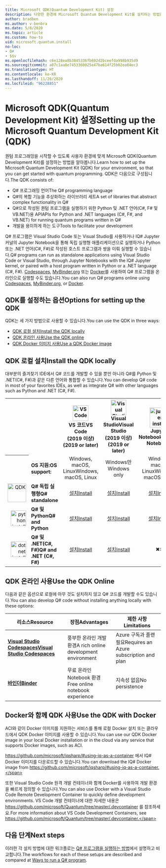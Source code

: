 ```yaml
---
title: Microsoft QDK(Quantum Development Kit) 설정
description: 다양한 환경에 Microsoft Quantum Development Kit를 설치하는 방법을 알아봅니다.
author: bradben
ms.author: v-benbra
ms.date: 5/8/2020
ms.topic: article
ms.custom: how-to
uid: microsoft.quantum.install
no-loc:
- Q#
- $$v
ms.openlocfilehash: c6e128ea8b3845336fb692d2bceefda998b935d9
ms.sourcegitcommit: a87c1aa8e7453360025e47ba614f25b02ea84ec3
ms.translationtype: HT
ms.contentlocale: ko-KR
ms.lasthandoff: 11/26/2020
ms.locfileid: "96228851"
---
```

# <a name="setting-up-the-microsoft-quantum-development-kit-qdk"></a><span data-ttu-id="0a656-103">Microsoft QDK(Quantum Development Kit) 설정</span><span class="sxs-lookup"><span data-stu-id="0a656-103">Setting up the Microsoft Quantum Development Kit (QDK)</span></span>

<span data-ttu-id="0a656-104">퀀텀 프로그래밍을 시작할 수 있도록 사용자 환경에 맞게 Microsoft QDK(Quantum Development Kit)를 설정하는 방법을 알아봅니다.</span><span class="sxs-lookup"><span data-stu-id="0a656-104">Learn how to set up the Microsoft Quantum Development Kit (QDK) for your environment, so that you can get started with quantum programming.</span></span> <span data-ttu-id="0a656-105">QDK은 다음으로 구성됩니다.</span><span class="sxs-lookup"><span data-stu-id="0a656-105">The QDK consists of:</span></span>

- <span data-ttu-id="0a656-106">Q# 프로그래밍 언어</span><span class="sxs-lookup"><span data-stu-id="0a656-106">The Q# programming language</span></span>
- <span data-ttu-id="0a656-107">Q#의 복합 기능을 추상화하는 라이브러리 세트</span><span class="sxs-lookup"><span data-stu-id="0a656-107">A set of libraries that abstract complex functionality in Q#</span></span>
- <span data-ttu-id="0a656-108">Q#으로 작성된 퀀텀 프로그램을 실행하기 위한 Python 및 .NET 언어(C#, F# 및 VB.NET)용 API</span><span class="sxs-lookup"><span data-stu-id="0a656-108">APIs for Python and .NET languages (C#, F#, and VB.NET) for running quantum programs written in Q#</span></span>
- <span data-ttu-id="0a656-109">개발을 용이하게 하는 도구</span><span class="sxs-lookup"><span data-stu-id="0a656-109">Tools to facilitate your development</span></span>

<span data-ttu-id="0a656-110">Q# 프로그램은 Visual Studio Code 또는 Visual Studio를 사용하거나 IQ# Jupyter 커널의 Jupyter Notebook을 통해 독립 실행형 애플리케이션으로 실행하거나 Python 또는 .NET 언어(C#, F#)로 작성된 호스트 프로그램과 쌍을 이뤄 실행할 수 있습니다.</span><span class="sxs-lookup"><span data-stu-id="0a656-110">Q# programs can run as standalone applications using Visual Studio Code or Visual Studio, through Jupyter Notebooks with the IQ# Jupyter kernel, or paired with a host program written in Python or a .NET language (C#, F#).</span></span> <span data-ttu-id="0a656-111">[Codespaces](https://online.visualstudio.com/), [MyBinder.org](https://mybinder.org/) 또는 [Docker](#use-the-qdk-with-docker)를 사용하여 Q# 프로그램을 온라인으로 실행할 수도 있습니다.</span><span class="sxs-lookup"><span data-stu-id="0a656-111">You can also run Q# programs online using [Codespaces](https://online.visualstudio.com/), [MyBinder.org](https://mybinder.org/), or [Docker](#use-the-qdk-with-docker).</span></span> 

## <a name="options-for-setting-up-the-qdk"></a><span data-ttu-id="0a656-112">QDK를 설정하는 옵션</span><span class="sxs-lookup"><span data-stu-id="0a656-112">Options for setting up the QDK</span></span>

<span data-ttu-id="0a656-113">QDK는 세 가지 방법으로 사용할 수 있습니다.</span><span class="sxs-lookup"><span data-stu-id="0a656-113">You can use the QDK in three ways:</span></span>

- [<span data-ttu-id="0a656-114">QDK 로컬 설치</span><span class="sxs-lookup"><span data-stu-id="0a656-114">Install the QDK locally</span></span>](#install-the-qdk-locally)
- [<span data-ttu-id="0a656-115">QDK 온라인 사용</span><span class="sxs-lookup"><span data-stu-id="0a656-115">Use the QDK online</span></span>](#use-the-qdk-online)
- [<span data-ttu-id="0a656-116">QDK Docker 이미지 사용</span><span class="sxs-lookup"><span data-stu-id="0a656-116">Use a QDK Docker image</span></span>](#use-the-qdk-with-docker)

## <a name="install-the-qdk-locally"></a><span data-ttu-id="0a656-117">QDK 로컬 설치</span><span class="sxs-lookup"><span data-stu-id="0a656-117">Install the QDK locally</span></span>

<span data-ttu-id="0a656-118">대부분의 즐겨찾기 IDE에서 Q# 코드를 개발할 수 있을 뿐만 아니라 Q#를 Python 및 .NET(C#, F#)과 같은 다른 언어와 통합할 수 있습니다.</span><span class="sxs-lookup"><span data-stu-id="0a656-118">You can develop Q# code in most of your favorites IDEs, as well as integrate Q# with other languages such as Python and .NET (C#, F#).</span></span>

<table>
    <tr>
        <th width=10%>&nbsp;</th>
        <th>&nbsp;</th>
        <th align="center" width=18%><img src="~/media/vs_code.png" alt="VS Code" width="50"/><br><span data-ttu-id="0a656-119"><b>VS 코드</span><span class="sxs-lookup"><span data-stu-id="0a656-119"><b>VS Code</span></span><br><span data-ttu-id="0a656-120">(2019 이상)</b></span><span class="sxs-lookup"><span data-stu-id="0a656-120">(2019 or later)</b></span></span></th>
        <th align="center" width=18%><img src="~/media/vs_studio.png" alt="Visual Studio" width="50"/><br><span data-ttu-id="0a656-121"><b>Visual Studio</span><span class="sxs-lookup"><span data-stu-id="0a656-121"><b>Visual Studio</span></span><br><span data-ttu-id="0a656-122">(2019 이상)</b></span><span class="sxs-lookup"><span data-stu-id="0a656-122">(2019 or later)</b></span></span></th>
        <th align="center" width=18%><img src="~/media/jupyter-wht.png" alt="jupyter install" width="65"/><br><span data-ttu-id="0a656-123"><b>Jupyter Notebook</b></span><span class="sxs-lookup"><span data-stu-id="0a656-123"><b>Jupyter Notebooks</b></span></span></th>
        <th align="center" width=18%><img src="~/media/blank.png" alt="blank spacer" width="65"/><br><span data-ttu-id="0a656-124"><b>명령줄</b></span><span class="sxs-lookup"><span data-stu-id="0a656-124"><b>Command line</b></span></span></th>
    </tr>
    <tr>
        <th>&nbsp;</th>
        <td align="left"><span data-ttu-id="0a656-125"><b>OS 지원:</b></span><span class="sxs-lookup"><span data-stu-id="0a656-125"><b>OS support:</b></span></span></td>
        <td align="center"><span data-ttu-id="0a656-126">Windows, macOS, Linux</span><span class="sxs-lookup"><span data-stu-id="0a656-126">Windows, macOS, Linux</span></span></td>
        <td align="center"><span data-ttu-id="0a656-127">Windows만</span><span class="sxs-lookup"><span data-stu-id="0a656-127">Windows only</span></span></td>
        <td align="center"><span data-ttu-id="0a656-128">Windows, macOS, Linux</span><span class="sxs-lookup"><span data-stu-id="0a656-128">Windows, macOS, Linux</span></span></td>
        <td align="center"><span data-ttu-id="0a656-129">Windows, macOS, Linux</span><span class="sxs-lookup"><span data-stu-id="0a656-129">Windows, macOS, Linux</span></span></td>
    </tr>
    <tr>
        <td align="right"><img src="~/media/quantum-wht.png" alt="QDK" width="60"/></td>
        <td align="left"><span data-ttu-id="0a656-130"><b>Q# 독립 실행형</b></span><span class="sxs-lookup"><span data-stu-id="0a656-130"><b>Q# standalone</b></span></span></td>
        <td align="center"><span data-ttu-id="0a656-131"><a href="xref:microsoft.quantum.install.standalone">설치</a></span><span class="sxs-lookup"><span data-stu-id="0a656-131"><a href="xref:microsoft.quantum.install.standalone">Install</a></span></span></td>
        <td align="center"><span data-ttu-id="0a656-132"><a href="xref:microsoft.quantum.install.standalone">설치</a></span><span class="sxs-lookup"><span data-stu-id="0a656-132"><a href="xref:microsoft.quantum.install.standalone">Install</a></span></span></td>
        <td align="center"><span data-ttu-id="0a656-133"><a href="xref:microsoft.quantum.install.jupyter">설치</a></span><span class="sxs-lookup"><span data-stu-id="0a656-133"><a href="xref:microsoft.quantum.install.jupyter">Install</a></span></span></td>
        <td align="center"><span data-ttu-id="0a656-134"><a href="xref:microsoft.quantum.install.standalone">설치</a></span><span class="sxs-lookup"><span data-stu-id="0a656-134"><a href="xref:microsoft.quantum.install.standalone">Install</a></span></span></td>
    </tr>
    <tr>
        <td align="right"><img src="~/media/python.png" alt="python install" width="50"/></td>
        <td align="left"><span data-ttu-id="0a656-135"><b>Q# 및 Python</b></span><span class="sxs-lookup"><span data-stu-id="0a656-135"><b>Q# and Python</b></span></span></td>
        <td align="center"><span data-ttu-id="0a656-136"><a href="xref:microsoft.quantum.install.python">설치</a></span><span class="sxs-lookup"><span data-stu-id="0a656-136"><a href="xref:microsoft.quantum.install.python">Install</a></span></span></td>
        <td align="center"><span data-ttu-id="0a656-137"><a href="xref:microsoft.quantum.install.python">설치</a></span><span class="sxs-lookup"><span data-stu-id="0a656-137"><a href="xref:microsoft.quantum.install.python">Install</a></span></span></td>
        <td align="center"><span data-ttu-id="0a656-138"><a href="xref:microsoft.quantum.install.python">설치</a></span><span class="sxs-lookup"><span data-stu-id="0a656-138"><a href="xref:microsoft.quantum.install.python">Install</a></span></span></td>
        <td align="center"><span data-ttu-id="0a656-139"><a href="xref:microsoft.quantum.install.python">설치</a></span><span class="sxs-lookup"><span data-stu-id="0a656-139"><a href="xref:microsoft.quantum.install.python">Install</a></span></span></td>
    </tr>
    <tr>
        <td align="right"><img src="~/media/dot_net.png" alt="dotnet install" width="50"/></td>
        <td align="left"><span data-ttu-id="0a656-140"><b>Q# 및 .NET(C#, F#)</b></span><span class="sxs-lookup"><span data-stu-id="0a656-140"><b>Q# and .NET (C#, F#)</b></span></span></td> 
        <td align="center"><span data-ttu-id="0a656-141"><a href="xref:microsoft.quantum.install.cs">설치</a></span><span class="sxs-lookup"><span data-stu-id="0a656-141"><a href="xref:microsoft.quantum.install.cs">Install</a></span></span></td>
        <td align="center"><span data-ttu-id="0a656-142"><a href="xref:microsoft.quantum.install.cs">설치</a></span><span class="sxs-lookup"><span data-stu-id="0a656-142"><a href="xref:microsoft.quantum.install.cs">Install</a></span></span></td>
        <td align="center"><span data-ttu-id="0a656-143">&#10006;</span><span class="sxs-lookup"><span data-stu-id="0a656-143">&#10006;</span></span></td>
        <td align="center"><span data-ttu-id="0a656-144"><a href="xref:microsoft.quantum.install.cs">설치</a></span><span class="sxs-lookup"><span data-stu-id="0a656-144"><a href="xref:microsoft.quantum.install.cs">Install</a></span></span></td>
   </tr>
</table>

## <a name="use-the-qdk-online"></a><span data-ttu-id="0a656-145">QDK 온라인 사용</span><span class="sxs-lookup"><span data-stu-id="0a656-145">Use the QDK Online</span></span>

<span data-ttu-id="0a656-146">다음과 같은 옵션으로 로컬에 아무 것도 설치하지 않고 Q# 코드를 개발할 수도 있습니다.</span><span class="sxs-lookup"><span data-stu-id="0a656-146">You can also develop Q# code without installing anything locally with these options:</span></span>

|<span data-ttu-id="0a656-147">리소스</span><span class="sxs-lookup"><span data-stu-id="0a656-147">Resource</span></span>|<span data-ttu-id="0a656-148">장점</span><span class="sxs-lookup"><span data-stu-id="0a656-148">Advantages</span></span>|<span data-ttu-id="0a656-149">제한 사항</span><span class="sxs-lookup"><span data-stu-id="0a656-149">Limitations</span></span>|
|---|---|---|
|[<span data-ttu-id="0a656-150">**Visual Studio Codespaces**</span><span class="sxs-lookup"><span data-stu-id="0a656-150">**Visual Studio Codespaces**</span></span>](xref:microsoft.quantum.install.standalone)|<span data-ttu-id="0a656-151">풍부한 온라인 개발 환경</span><span class="sxs-lookup"><span data-stu-id="0a656-151">A rich online development environment</span></span>  |<span data-ttu-id="0a656-152">Azure 구독과 플랜 필요</span><span class="sxs-lookup"><span data-stu-id="0a656-152">Requires an Azure subscription and plan</span></span> |
|[<span data-ttu-id="0a656-153">**바인더**</span><span class="sxs-lookup"><span data-stu-id="0a656-153">**Binder**</span></span>](xref:microsoft.quantum.install.binder) | <span data-ttu-id="0a656-154">무료 온라인 Notebook 환경</span><span class="sxs-lookup"><span data-stu-id="0a656-154">Free online notebook experience</span></span> |<span data-ttu-id="0a656-155">지속성 없음</span><span class="sxs-lookup"><span data-stu-id="0a656-155">No persistence</span></span> |

## <a name="use-the-qdk-with-docker"></a><span data-ttu-id="0a656-156">Docker와 함께 QDK 사용</span><span class="sxs-lookup"><span data-stu-id="0a656-156">Use the QDK with Docker</span></span>

<span data-ttu-id="0a656-157">ACI와 같이 Docker 이미지를 지원하는 서비스를 통해 로컬 Docker 설치 또는 클라우드에서 QDK Docker 이미지를 사용할 수 있습니다.</span><span class="sxs-lookup"><span data-stu-id="0a656-157">You can use our QDK Docker image in your local Docker installation or in the cloud via any service that supports Docker images, such as ACI.</span></span>

<span data-ttu-id="0a656-158"> https://github.com/microsoft/iqsharp/#using-iq-as-a-container 에서 IQ# Docker 이미지를 다운로드할 수 있습니다.</span><span class="sxs-lookup"><span data-stu-id="0a656-158">You can download the IQ# Docker image from https://github.com/microsoft/iqsharp/#using-iq-as-a-container.</span></span> 

<span data-ttu-id="0a656-159">또한 Visual Studio Code 원격 개발 컨테이너와 함께 Docker를 사용하여 개발 환경을 빠르게 정의할 수 있습니다.</span><span class="sxs-lookup"><span data-stu-id="0a656-159">You can also use Docker with a Visual Studio Code Remote Development Container to quickly define development environments.</span></span> <span data-ttu-id="0a656-160">VS Code 개발 컨테이너에 대한 자세한 내용은 https://github.com/microsoft/Quantum/tree/master/.devcontainer 를 참조하세요.</span><span class="sxs-lookup"><span data-stu-id="0a656-160">For more information about VS Code Development Containers, see https://github.com/microsoft/Quantum/tree/master/.devcontainer.</span></span>

## <a name="next-steps"></a><span data-ttu-id="0a656-161">다음 단계</span><span class="sxs-lookup"><span data-stu-id="0a656-161">Next steps</span></span>

<span data-ttu-id="0a656-162">이러한 각 설치 방법에 대한 워크플로는 [Q# 프로그램을 실행하는 방법](xref:microsoft.quantum.guide.host-programs)에서 설명하고 비교합니다.</span><span class="sxs-lookup"><span data-stu-id="0a656-162">The workflows for each of these setups are described and compared at [Ways to run a Q# program](xref:microsoft.quantum.guide.host-programs).</span></span>
